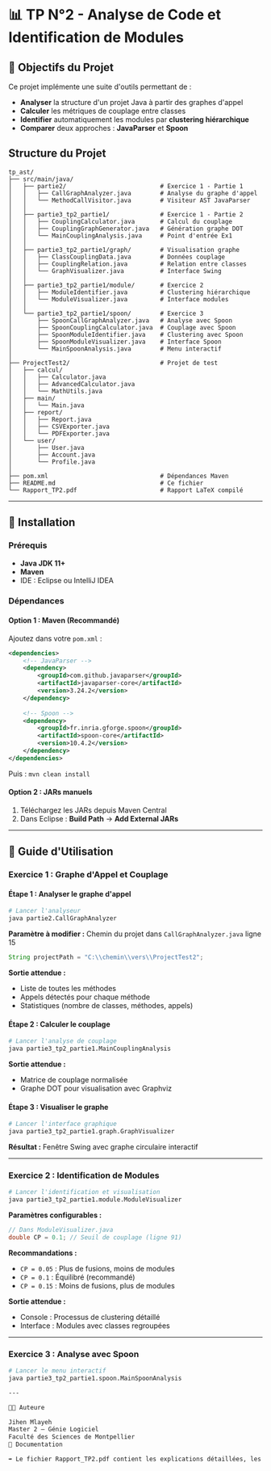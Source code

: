 # 📊 TP N°2 - Analyse de Code et Identification de Modules

## 🎯 Objectifs du Projet

Ce projet implémente une suite d'outils permettant de :
- **Analyser** la structure d'un projet Java à partir des graphes d'appel  
- **Calculer** les métriques de couplage entre classes  
- **Identifier** automatiquement les modules par **clustering hiérarchique**  
- **Comparer** deux approches : **JavaParser** et **Spoon**

## Structure du Projet

```
tp_ast/
├── src/main/java/
│   ├── partie2/                          # Exercice 1 - Partie 1
│   │   ├── CallGraphAnalyzer.java        # Analyse du graphe d'appel
│   │   └── MethodCallVisitor.java        # Visiteur AST JavaParser
│   │
│   ├── partie3_tp2_partie1/              # Exercice 1 - Partie 2
│   │   ├── CouplingCalculator.java       # Calcul du couplage
│   │   ├── CouplingGraphGenerator.java   # Génération graphe DOT
│   │   └── MainCouplingAnalysis.java     # Point d'entrée Ex1
│   │
│   ├── partie3_tp2_partie1/graph/        # Visualisation graphe
│   │   ├── ClassCouplingData.java        # Données couplage
│   │   ├── CouplingRelation.java         # Relation entre classes
│   │   └── GraphVisualizer.java          # Interface Swing
│   │
│   ├── partie3_tp2_partie1/module/       # Exercice 2
│   │   ├── ModuleIdentifier.java         # Clustering hiérarchique
│   │   └── ModuleVisualizer.java         # Interface modules
│   │
│   └── partie3_tp2_partie1/spoon/        # Exercice 3
│       ├── SpoonCallGraphAnalyzer.java   # Analyse avec Spoon
│       ├── SpoonCouplingCalculator.java  # Couplage avec Spoon
│       ├── SpoonModuleIdentifier.java    # Clustering avec Spoon
│       ├── SpoonModuleVisualizer.java    # Interface Spoon
│       └── MainSpoonAnalysis.java        # Menu interactif
│
├── ProjectTest2/                         # Projet de test
│   ├── calcul/
│   │   ├── Calculator.java
│   │   ├── AdvancedCalculator.java
│   │   └── MathUtils.java
│   ├── main/
│   │   └── Main.java
│   ├── report/
│   │   ├── Report.java
│   │   ├── CSVExporter.java
│   │   └── PDFExporter.java
│   └── user/
│       ├── User.java
│       ├── Account.java
│       └── Profile.java
│
├── pom.xml                               # Dépendances Maven
├── README.md                             # Ce fichier
└── Rapport_TP2.pdf                       # Rapport LaTeX compilé
```

---

## 🚀 Installation

### Prérequis
- **Java JDK 11+**
- **Maven**
- IDE : Eclipse ou IntelliJ IDEA
### Dépendances

#### Option 1 : Maven (Recommandé)

Ajoutez dans votre `pom.xml` :

```xml
<dependencies>
    <!-- JavaParser -->
    <dependency>
        <groupId>com.github.javaparser</groupId>
        <artifactId>javaparser-core</artifactId>
        <version>3.24.2</version>
    </dependency>
    
    <!-- Spoon -->
    <dependency>
        <groupId>fr.inria.gforge.spoon</groupId>
        <artifactId>spoon-core</artifactId>
        <version>10.4.2</version>
    </dependency>
</dependencies>
```

Puis : `mvn clean install`

#### Option 2 : JARs manuels

1. Téléchargez les JARs depuis Maven Central
2. Dans Eclipse : **Build Path** → **Add External JARs**

---

## 📖 Guide d'Utilisation

### Exercice 1 : Graphe d'Appel et Couplage

#### Étape 1 : Analyser le graphe d'appel

```bash
# Lancer l'analyseur
java partie2.CallGraphAnalyzer
```

**Paramètre à modifier :** Chemin du projet dans `CallGraphAnalyzer.java` ligne 15

```java
String projectPath = "C:\\chemin\\vers\\ProjectTest2";
```

**Sortie attendue :**
- Liste de toutes les méthodes
- Appels détectés pour chaque méthode
- Statistiques (nombre de classes, méthodes, appels)

#### Étape 2 : Calculer le couplage

```bash
# Lancer l'analyse de couplage
java partie3_tp2_partie1.MainCouplingAnalysis
```

**Sortie attendue :**
- Matrice de couplage normalisée
- Graphe DOT pour visualisation avec Graphviz

#### Étape 3 : Visualiser le graphe

```bash
# Lancer l'interface graphique
java partie3_tp2_partie1.graph.GraphVisualizer
```

**Résultat :** Fenêtre Swing avec graphe circulaire interactif

---

### Exercice 2 : Identification de Modules

```bash
# Lancer l'identification et visualisation
java partie3_tp2_partie1.module.ModuleVisualizer
```

**Paramètres configurables :**

```java
// Dans ModuleVisualizer.java
double CP = 0.1; // Seuil de couplage (ligne 91)
```

**Recommandations :**
- `CP = 0.05` : Plus de fusions, moins de modules
- `CP = 0.1` : Équilibré (recommandé)
- `CP = 0.15` : Moins de fusions, plus de modules

**Sortie attendue :**
- Console : Processus de clustering détaillé
- Interface : Modules avec classes regroupées

---

### Exercice 3 : Analyse avec Spoon

```bash
# Lancer le menu interactif
java partie3_tp2_partie1.spoon.MainSpoonAnalysis

---

👩‍💻 Auteure

Jihen Mlayeh
Master 2 — Génie Logiciel
Faculté des Sciences de Montpellier
📄 Documentation

➡️ Le fichier Rapport_TP2.pdf contient les explications détaillées, les résultats et les captures d’exécution.
